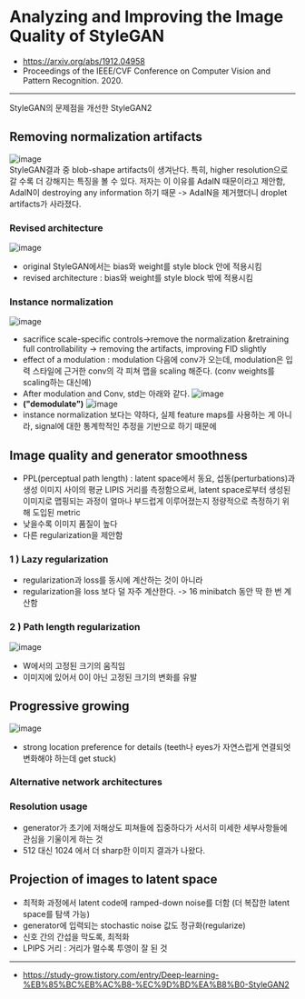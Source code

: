 # Analyzing and Improving the Image Quality of StyleGAN
- https://arxiv.org/abs/1912.04958
- Proceedings of the IEEE/CVF Conference on Computer Vision and Pattern Recognition. 2020.
---
StyleGAN의 문제점을 개선한 StyleGAN2

## Removing normalization artifacts
![image](https://user-images.githubusercontent.com/70581043/143873308-0457f594-a054-4a52-b02b-2d481c629b23.png)     
StyleGAN결과 중 blob-shape artifacts이 생겨난다. 특히, higher resolution으로 갈 수록 더 강해지는 특징을 볼 수 있다. 저자는 이 이유를 AdaIN 때문이라고 제안함, AdaIN이 destroying any information 하기 때문 -> AdaIN을 제거했더니 droplet artifacts가 사라졌다.

### Revised architecture
![image](https://user-images.githubusercontent.com/70581043/143874370-119a256c-f747-4d5c-bf8e-15cf7cd9125e.png)
- original StyleGAN에서는 bias와 weight를 style block 안에 적용시킴
- revised architecture : bias와 weight를 style block 밖에 적용시킴

### Instance normalization
![image](https://user-images.githubusercontent.com/70581043/143875510-0032097d-6f25-4840-bae0-d8837c237276.png)      
- sacrifice scale-specific controls->remove the normalization &retraining full controllability -> removing the artifacts, improving FID slightly
- effect of a modulation :  modulation 다음에 conv가 오는데, modulation은 입력 스타일에 근거한 conv의 각 피쳐 맵을 scaling 해준다. (conv weights를 scaling하는 대신에)     
- After modulation and Conv, std는 아래와 같다. 
![image](https://user-images.githubusercontent.com/70581043/143876009-99a4aab2-f116-4e04-be41-259f2a92e059.png)       
- **("demodulate")**
![image](https://user-images.githubusercontent.com/70581043/143877289-f00a030b-59d1-4923-aa0e-17c8b105bcf7.png)
- instance normalization 보다는 약하다, 실제 feature maps를 사용하는 게  아니라, signal에 대한 통계학적인 추정을 기반으로 하기 때문에

## Image quality and generator smoothness
- PPL(perceptual path length) : latent space에서 동요, 섭동(perturbations)과  생성 이미지 사이의 평균 LIPIS 거리를 측정함으로써, latent space로부터 생성된 이미지로 맵핑되는 과정이 얼마나 부드럽게 이루어졌는지 정량적으로 측정하기 위해 도입된 metric
- 낮을수록 이미지 품질이 높다
- 다른 regularization을 제안함
### 1 ) Lazy regularization
- regularization과 loss를 동시에 계산하는 것이 아니라
- regularization을 loss 보다 덜 자주 계산한다. -> 16 minibatch 동안 딱 한 번 계산함

### 2 ) Path length regularization
![image](https://user-images.githubusercontent.com/70581043/143878778-5a8c7d50-5db2-4507-b4a2-9133bec7d3c5.png)
- W에서의 고정된 크기의 움직임
- 이미지에 있어서 0이 아닌 고정된 크기의 변화를 유발

## Progressive growing
![image](https://user-images.githubusercontent.com/70581043/143879546-c167ed29-2ba5-4bdc-975c-1403cbcc626b.png)
- strong location preference for details (teeth나 eyes가 자연스럽게 연결되엇 변화해야 하는데 get stuck)

### Alternative network architectures
### Resolution usage
- generator가 초기에 저해상도 피쳐들에 집중하다가 서서히 미세한 세부사항들에 관심을 기울이게 하는 것
- 512 대신 1024 에서 더 sharp한 이미지 결과가 나왔다.

## Projection of images to latent space
- 최적화 과정에서 latent code에 ramped-down noise를 더함 (더 복잡한 latent space를 탐색 가능)
- generator에 입력되는 stochastic noise 값도 정규화(regularize)
- 신호 간의 간섭을 막도록, 최적화
- LPIPS 거리  : 거리가 멀수록 투영이 잘 된 것
 

---
- https://study-grow.tistory.com/entry/Deep-learning-%EB%85%BC%EB%AC%B8-%EC%9D%BD%EA%B8%B0-StyleGAN2